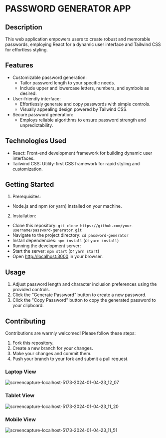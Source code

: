 # PASSWORD GENERATOR APP

## Description

This web application empowers users to create robust and memorable passwords, employing React for a dynamic user interface and Tailwind CSS for effortless styling.

## Features

- Customizable password generation:
  - Tailor password length to your specific needs.
  - Include upper and lowercase letters, numbers, and symbols as desired.
- User-friendly interface:
  - Effortlessly generate and copy passwords with simple controls.
  - Visually appealing design powered by Tailwind CSS.
- Secure password generation:
  - Employs reliable algorithms to ensure password strength and unpredictability.

## Technologies Used

- React: Front-end development framework for building dynamic user interfaces.
- Tailwind CSS: Utility-first CSS framework for rapid styling and customization.

## Getting Started

1. Prerequisites:
  - Node.js and npm (or yarn) installed on your machine.
2. Installation:
  - Clone this repository: ```git clone https://github.com/your-username/password-generator.git```
  - Navigate to the project directory: ```cd password-generator```
  - Install dependencies: ```npm install``` (or ```yarn install```)
  - Running the development server:
  - Start the server: ```npm start``` (or ```yarn start```)
  - Open [http://localhost:3000](http://localhost:5173/) in your browser.
## Usage

1. Adjust password length and character inclusion preferences using the provided controls.
2. Click the "Generate Password" button to create a new password.
3. Click the "Copy Password" button to copy the generated password to your clipboard.

## Contributing

Contributions are warmly welcomed! Please follow these steps:

1. Fork this repository.
2. Create a new branch for your changes.
3. Make your changes and commit them.
4. Push your branch to your fork and submit a pull request.

### Laptop View
![screencapture-localhost-5173-2024-01-04-23_12_07](https://github.com/iryanraushan/password-generator/assets/83304272/ad9725f7-7b27-4094-9534-2053924ab3e5)

### Tablet View
![screencapture-localhost-5173-2024-01-04-23_11_20](https://github.com/iryanraushan/password-generator/assets/83304272/4e3418bd-0599-4a2b-844b-236d85fb6d6b)

### Mobile View
![screencapture-localhost-5173-2024-01-04-23_11_51](https://github.com/iryanraushan/password-generator/assets/83304272/b1e8dcfa-de85-48c4-ba59-63086519f2df)


